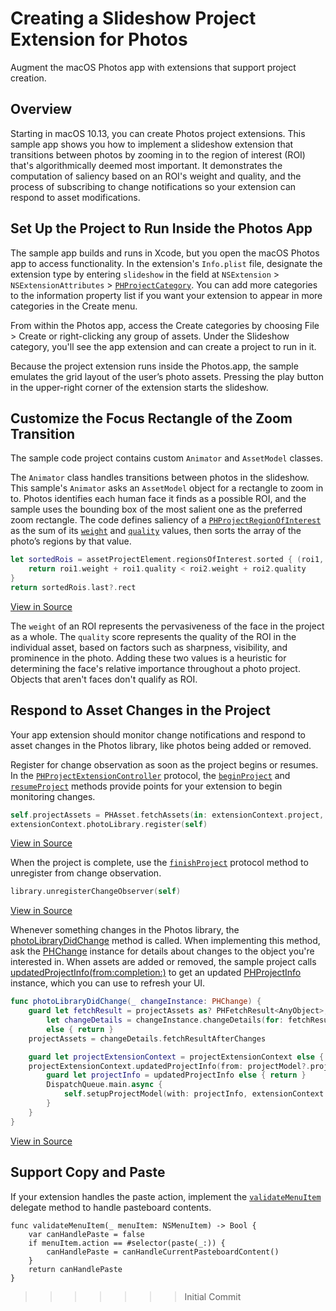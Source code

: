 
# Creating a Slideshow Project Extension for Photos

Augment the macOS Photos app with extensions that support project creation.

## Overview

Starting in macOS 10.13, you can create Photos project extensions.  This sample app shows you how to implement a slideshow extension that transitions between photos by zooming in to the region of interest (ROI) that's algorithmically deemed most important.  It demonstrates the computation of saliency based on an ROI's weight and quality, and the process of subscribing to change notifications so your extension can respond to asset modifications.

## Set Up the Project to Run Inside the Photos App

The sample app builds and runs in Xcode, but you open the macOS Photos app to access functionality.  In the extension's `Info.plist` file, designate the extension type by entering `slideshow` in the field at `NSExtension` > `NSExtensionAttributes` > [`PHProjectCategory`](https://developer.apple.com/documentation/photokit/phprojectcategory).  You can add more categories to the information property list if you want your extension to appear in more categories in the Create menu.

From within the Photos app, access the Create categories by choosing File > Create or right-clicking any group of assets.  Under the Slideshow category, you'll see the app extension and can create a project to run in it.

Because the project extension runs inside the Photos.app, the sample emulates the grid layout of the user’s photo assets. Pressing the play button in the upper-right corner of the extension starts the slideshow.

## Customize the Focus Rectangle of the Zoom Transition

The sample code project contains custom `Animator` and `AssetModel` classes.

The `Animator` class handles transitions between photos in the slideshow.  This sample's `Animator` asks an `AssetModel` object for a rectangle to zoom in to.  Photos identifies each human face it finds as a possible ROI, and the sample uses the bounding box of the most salient one as the preferred zoom rectangle. The code defines saliency of a [`PHProjectRegionOfInterest`](https://developer.apple.com/documentation/photokit/phprojectregionofinterest) as the sum of its [`weight`](https://developer.apple.com/documentation/photokit/phprojectregionofinterest/2909126-weight) and [`quality`](https://developer.apple.com/documentation/photokit/phprojectregionofinterest/2977341-quality) values, then sorts the array of the photo’s regions by that value.

``` swift
let sortedRois = assetProjectElement.regionsOfInterest.sorted { (roi1, roi2) -> Bool in
    return roi1.weight + roi1.quality < roi2.weight + roi2.quality
}
return sortedRois.last?.rect
```
[View in Source](x-source-tag://CustomizeZoomRect)

The `weight` of an ROI represents the pervasiveness of the face in the project as a whole.  The `quality` score represents the quality of the ROI in the individual asset, based on factors such as sharpness, visibility, and prominence in the photo.  Adding these two values is a heuristic for determining the face's relative importance throughout a photo project.  Objects that aren't faces don't qualify as ROI.

## Respond to Asset Changes in the Project

Your app extension should monitor change notifications and respond to asset changes in the Photos library, like photos being added or removed.

Register for change observation as soon as the project begins or resumes.  In the [`PHProjectExtensionController`](https://developer.apple.com/documentation/photokit/phprojectextensioncontroller) protocol, the [`beginProject`](https://developer.apple.com/documentation/photokit/phprojectextensioncontroller/2909215-beginproject) and [`resumeProject`](https://developer.apple.com/documentation/photokit/phprojectextensioncontroller/2909226-resumeproject) methods provide points for your extension to begin monitoring changes.

``` swift
self.projectAssets = PHAsset.fetchAssets(in: extensionContext.project, options: nil)
extensionContext.photoLibrary.register(self)
```
[View in Source](x-source-tag://RegisterChangeObservation)

When the project is complete, use the [`finishProject`](https://developer.apple.com/documentation/photokit/phprojectextensioncontroller/2909223-finishproject) protocol method to unregister from change observation.

``` swift
library.unregisterChangeObserver(self)
```
[View in Source](x-source-tag://UnregisterChangeObservation)

Whenever something changes in the Photos library, the  [photoLibraryDidChange](https://developer.apple.com/documentation/photokit/phphotolibrarychangeobserver/1620746-photolibrarydidchange) method is called.
When implementing this method, ask the [PHChange](https://developer.apple.com/documentation/photokit/phchange) instance for details about changes to the object you're interested in.
When assets are added or removed, the sample project calls [updatedProjectInfo(from:completion:)](https://developer.apple.com/documentation/photokit/phprojectextensioncontext/2977326-updatedprojectinfo) to get an updated [PHProjectInfo](https://developer.apple.com/documentation/photokit/phprojectinfo) instance, which you can use to refresh your UI.

``` swift
func photoLibraryDidChange(_ changeInstance: PHChange) {
    guard let fetchResult = projectAssets as? PHFetchResult<AnyObject>,
        let changeDetails = changeInstance.changeDetails(for: fetchResult) as? PHFetchResultChangeDetails<PHAsset>
        else { return }
    projectAssets = changeDetails.fetchResultAfterChanges

    guard let projectExtensionContext = projectExtensionContext else { return }
    projectExtensionContext.updatedProjectInfo(from: projectModel?.projectInfo) { (updatedProjectInfo) in
        guard let projectInfo = updatedProjectInfo else { return }
        DispatchQueue.main.async {
            self.setupProjectModel(with: projectInfo, extensionContext: projectExtensionContext)
        }
    }
}
```
[View in Source](x-source-tag://UpdateProjectInfo)

## Support Copy and Paste

If your extension handles the paste action, implement the [`validateMenuItem`](https://developer.apple.com/documentation/objectivec/nsobject/1518160-validatemenuitem) delegate method to handle pasteboard contents.
```
func validateMenuItem(_ menuItem: NSMenuItem) -> Bool {
    var canHandlePaste = false
    if menuItem.action == #selector(paste(_:)) {
        canHandlePaste = canHandleCurrentPasteboardContent()
    }
    return canHandlePaste
}
```
>>>>>>> Initial Commit
